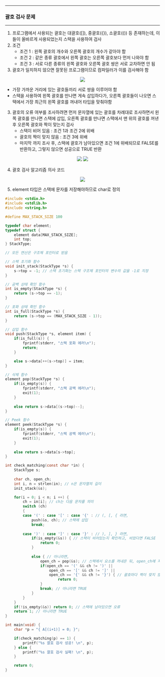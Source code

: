 -----
### 괄호 검사 문제
-----
1. 프로그램에서 사용되는 괄호는 대괄호([]), 중괄호({}), 소괄호(()) 등 존재하는데, 이들이 올바르게 사용되었는지 스택을 사용하여 검사
2. 조건
   - 조건 1 : 왼쪽 괄호의 개수와 오른쪽 괄호의 개수가 같아야 함
   - 조건 2 : 같은 종류 괄호에서 왼쪽 괄호는 오른쪽 괄호보다 먼저 나와야 함
   - 조건 3 : 서로 다른 종류의 왼쪽 괄호와 오른쪽 괄호 쌍은 서로 교차하면 안 됨
3. 괄호가 일치하지 않으면 잘못된 프로그램이므로 컴파일러가 이를 검사해야 함
<div align="center">
<img src="https://github.com/user-attachments/assets/a5c36c1b-7cc6-4377-977d-61bba6e82cfc">
</div>

  - 가장 가까운 거리에 있는 괄호들끼리 서로 쌍을 이루어야 함
  - 스택을 사용하여 왼쪽 괄호를 만나면 게속 삽입하다가, 오른쪽 괄호들이 나오면 스택에서 가장 최근의 왼쪽 괄호를 꺼내어 타입을 맞춰야함

3. 괄호의 오류 여부를 조사하려면 먼저 문자열에 있는 괄호를 차례대로 조사하면서 왼쪽 괄호를 만나면 스택에 삽입, 오른쪽 괄호를 만나면 스택에서 맨 위의 괄호를 꺼낸 후 오른쪽 괄호와 짝이 맞는지 검사
   - 스택이 비어 있음 : 조건 1과 조건 2에 위배
   - 괄호의 짝이 맞지 않음 : 조건 3에 위배
   - 마지막 까지 조사 후, 스택에 괄호가 남아있으면 조건 1에 위배되므로 FALSE를 반환하고, 그렇지 않으면 성공으로 TRUE 반환
<div align="center">
<img src="https://github.com/user-attachments/assets/87d6da57-b66d-4661-877a-65f409fbcd79">
<img src="https://github.com/user-attachments/assets/7b9cf20f-b393-48f3-9c04-536bc06a335f">
</div>

4. 괄호 검사 알고리즘 의사 코드
<div align="center">
<img src="https://github.com/user-attachments/assets/665bcff9-1d70-4e15-b338-e7de4fa14edb">
</div>

5. element 타입은 스택에 문자를 저장해야하므로 char로 정의
```c
#include <stdio.h>
#include <stdlib.h>
#include <string.h>

#define MAX_STACK_SIZE 100

typedef char element; 
typedef struct {
    element data[MAX_STACK_SIZE];
    int top;
} StackType;

// 모든 연산은 구조체 포인터로 받음

// 스택 초기화 함수
void init_stack(StackType *s) {
    s->top = -1; // 스택 초기화는 스택 구조체 포인터의 변수의 값을 -1로 지정
}

// 공백 상태 확인 함수
int is_empty(StackType *s) {
    return (s->top == -1);
}

// 포화 상태 확인 함수
int is_full(StackType *s) {
    return (s->top == (MAX_STACK_SIZE - 1));
}

// 삽입 함수
void push(StackType *s, element item) {
    if(is_full(s)) {
        fprintf(stderr, "스택 포화 에러\n");
        return;
    } 

    else s->data[++(s->top)] = item;
}

// 삭제 함수
element pop(StackType *s) {
    if(is_empty(s)) {  
        fprintf(stderr, "스택 공백 에러\n");
        exit(1);
    } 
    
    else return s->data[(s->top)--];
}

// Peek 함수
element peek(StackType *s) {
    if(is_empty(s)) {  
        fprintf(stderr, "스택 공백 에러\n");
        exit(1);
    } 
    
    else return s->data[s->top];
}

int check_matching(const char *in) {
    StackType s;
    
    char ch, open_ch;
    int i, n = strlen(in); // n은 문자열의 길이
    init_stack(&s);

    for(i = 0; i < n; i ++) {
        ch = in[i]; // ch는 다음 문자를 의미
        switch (ch)
        {
        case '(' : case '[' : case '{' : // (, [, { 라면,
            push(&s, ch); // 스택에 삽입
            break;
    
        case ')' : case ']' : case '}' : // ), ], } 라면,
            if(is_empty(&s)) { // 스택이 비어있는지 확인하고, 비었다면 FALSE
                return 0;
            }
            
            else { // 아니라면,
                open_ch = pop(&s); // 스택에서 요소를 꺼내온 뒤, open_ch에 저장
                if(open_ch == '(' && ch != ')' ||
                    open_ch == '[' && ch != ']' ||
                    open_ch == '{' && ch != '}') { // 괄호마다 짝이 맞지 않으면 FALSE
                        return 0;
                }
                break; // 아니라면 TRUE
            }
        }
    }
    if(!is_empty(&s)) return 0; // 스택에 남아있으면 오류
    return 1; // 아니라면 TRUE
}

int main(void) {
    char *p = "{ A[(i+1)] = 0; }";

    if(check_matching(p) == 1) {
        printf("%s 괄호 검사 성공! \n", p);
    } else {
        printf("%s 괄호 검사 실패! \n", p);
    }

    return 0;
}
```

